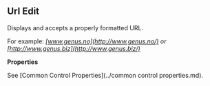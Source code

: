 ## Url Edit

Displays and accepts a properly formatted URL.

For example: <span style="FONT-STYLE: italic">[www.genus.no](http://www.genus.no/) or [http://www.genus.biz](http://www.genus.biz/)

**Properties**

See [Common Control Properties](../common control properties.md).